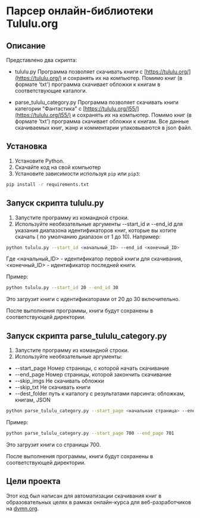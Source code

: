# Парсер онлайн-библиотеки Tululu.org

## Описание

Представлено два скрипта:

- tululu.py  Программа позволяет скачивать книги с [https://tululu.org/](https://tululu.org/) и сохранять их на компьютер. Помимо книг (в формате 'txt') программа скачивает обложки к книгам в соответствующие каталоги.

- parse_tululu_category.py Программа позволяет скачивать книги категории "Фантастика" с [https://tululu.org/l55/](https://tululu.org/l55/) и сохранять их на компьютер. Помимо книг (в формате 'txt') программа скачивает обложки к книгам. Все данные скачиваемых книг, жанр и комментарии упаковываются в json файл.


## Установка
1. Установите Python.
2. Скачайте код на свой компьютер
3. Установите зависимости используя `pip` или `pip3`:

```bash
pip install -r requirements.txt
```

## Запуск скрипта tululu.py

1. Запустите программу из командной строки.
2. Используйте необязательные аргументы --start_id и --end_id для указания диапазона идентификаторов книг, которые вы хотите скачать ( по умолчанию диапазон от 1 до 10). Например:

```bash
python tululu.py --start_id <начальный_ID> --end_id <конечный_ID>
```
Где <начальный_ID> - идентификатор первой книги для скачивания, <конечный_ID> - идентификатор последней книги.

Пример:

```bash
python tululu.py --start_id 20 --end_id 30
```
Это загрузит книги с идентификаторами от 20 до 30 включительно.

После выполнения программы, книги будут сохранены в соответствующей директории.

## Запуск скрипта parse_tululu_category.py

1. Запустите программу из командной строки.
2. Используйте необязательные аргументы:
- --start_page  Номер страницы, с которой начать скачивание
- --end_page  Номер страницы, которой закончить скачивание
- --skip_imgs  Не скачивать обложки
- --skip_txt  Не скачивать книги
- --dest_folder  путь к каталогу с результатами парсинга: обложкам, книгам, JSON

```bash
python parse_tululu_category.py --start_page <начальная страница> --end_page <конечная страница не включительно>
```

Пример:

```bash
python parse_tululu_category.py --start_page 700 --end_page 701
```
Это загрузит книги со страницы 700.

После выполнения программы, книги будут сохранены в соответствующей директории.

## Цели проекта
Этот код был написан для автоматизации скачивания книг в образовательных целях в рамках онлайн-курса для веб-разработчиков на [dvmn.org](https://dvmn.org/).